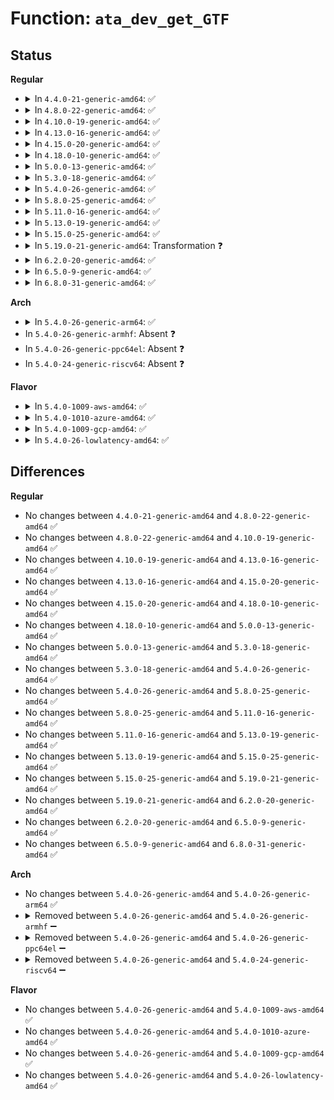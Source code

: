 # Function: <code>ata_dev_get_GTF</code>

## Status
<b>Regular</b>
<ul>
<li>
<details>
<summary>In <code>4.4.0-21-generic-amd64</code>: ✅</summary>

```c
int ata_dev_get_GTF(struct ata_device * dev, struct ata_acpi_gtf * * gtf)
```

```json
{
  "name": "ata_dev_get_GTF",
  "collision_type": "Unique Static",
  "inline_type": "No",
  "funcs": [
    {
      "addr": 18446744071585009888,
      "name": "ata_dev_get_GTF",
      "external": false,
      "loc": "drivers/ata/libata-acpi.c:402",
      "file": "drivers/ata/libata-acpi.c",
      "inline": "seen, unknown",
      "caller_inline": [],
      "caller_func": [
        "drivers/ata/libata-acpi.c:ata_acpi_on_resume",
        "drivers/ata/libata-acpi.c:ata_acpi_on_devcfg"
      ]
    }
  ],
  "symbols": [
    {
      "addr": 18446744071585009888,
      "name": "ata_dev_get_GTF",
      "section": ".text",
      "bind": "STB_LOCAL",
      "size": 542
    }
  ]
}
```
</details>
</li>
<li>
<details>
<summary>In <code>4.8.0-22-generic-amd64</code>: ✅</summary>

```c
int ata_dev_get_GTF(struct ata_device * dev, struct ata_acpi_gtf * * gtf)
```

```json
{
  "name": "ata_dev_get_GTF",
  "collision_type": "Unique Static",
  "inline_type": "No",
  "funcs": [
    {
      "addr": 18446744071585379248,
      "name": "ata_dev_get_GTF",
      "external": false,
      "loc": "drivers/ata/libata-acpi.c:402",
      "file": "drivers/ata/libata-acpi.c",
      "inline": "seen, unknown",
      "caller_inline": [],
      "caller_func": [
        "drivers/ata/libata-acpi.c:ata_acpi_on_devcfg",
        "drivers/ata/libata-acpi.c:ata_acpi_on_resume"
      ]
    }
  ],
  "symbols": [
    {
      "addr": 18446744071585379248,
      "name": "ata_dev_get_GTF",
      "section": ".text",
      "bind": "STB_LOCAL",
      "size": 498
    }
  ]
}
```
</details>
</li>
<li>
<details>
<summary>In <code>4.10.0-19-generic-amd64</code>: ✅</summary>

```c
int ata_dev_get_GTF(struct ata_device * dev, struct ata_acpi_gtf * * gtf)
```

```json
{
  "name": "ata_dev_get_GTF",
  "collision_type": "Unique Static",
  "inline_type": "No",
  "funcs": [
    {
      "addr": 18446744071585580080,
      "name": "ata_dev_get_GTF",
      "external": false,
      "loc": "drivers/ata/libata-acpi.c:402",
      "file": "drivers/ata/libata-acpi.c",
      "inline": "seen, unknown",
      "caller_inline": [],
      "caller_func": [
        "drivers/ata/libata-acpi.c:ata_acpi_on_devcfg",
        "drivers/ata/libata-acpi.c:ata_acpi_on_resume"
      ]
    }
  ],
  "symbols": [
    {
      "addr": 18446744071585580080,
      "name": "ata_dev_get_GTF",
      "section": ".text",
      "bind": "STB_LOCAL",
      "size": 498
    }
  ]
}
```
</details>
</li>
<li>
<details>
<summary>In <code>4.13.0-16-generic-amd64</code>: ✅</summary>

```c
int ata_dev_get_GTF(struct ata_device * dev, struct ata_acpi_gtf * * gtf)
```

```json
{
  "name": "ata_dev_get_GTF",
  "collision_type": "Unique Static",
  "inline_type": "No",
  "funcs": [
    {
      "addr": 18446744071585663584,
      "name": "ata_dev_get_GTF",
      "external": false,
      "loc": "drivers/ata/libata-acpi.c:402",
      "file": "drivers/ata/libata-acpi.c",
      "inline": "seen, unknown",
      "caller_inline": [],
      "caller_func": [
        "drivers/ata/libata-acpi.c:ata_acpi_on_devcfg",
        "drivers/ata/libata-acpi.c:ata_acpi_on_resume"
      ]
    }
  ],
  "symbols": [
    {
      "addr": 18446744071585663584,
      "name": "ata_dev_get_GTF",
      "section": ".text",
      "bind": "STB_LOCAL",
      "size": 502
    }
  ]
}
```
</details>
</li>
<li>
<details>
<summary>In <code>4.15.0-20-generic-amd64</code>: ✅</summary>

```c
int ata_dev_get_GTF(struct ata_device * dev, struct ata_acpi_gtf * * gtf)
```

```json
{
  "name": "ata_dev_get_GTF",
  "collision_type": "Unique Static",
  "inline_type": "No",
  "funcs": [
    {
      "addr": 18446744071586095808,
      "name": "ata_dev_get_GTF",
      "external": false,
      "loc": "drivers/ata/libata-acpi.c:402",
      "file": "drivers/ata/libata-acpi.c",
      "inline": "seen, unknown",
      "caller_inline": [],
      "caller_func": [
        "drivers/ata/libata-acpi.c:ata_acpi_on_devcfg",
        "drivers/ata/libata-acpi.c:ata_acpi_on_resume"
      ]
    }
  ],
  "symbols": [
    {
      "addr": 18446744071586095808,
      "name": "ata_dev_get_GTF",
      "section": ".text",
      "bind": "STB_LOCAL",
      "size": 502
    }
  ]
}
```
</details>
</li>
<li>
<details>
<summary>In <code>4.18.0-10-generic-amd64</code>: ✅</summary>

```c
int ata_dev_get_GTF(struct ata_device * dev, struct ata_acpi_gtf * * gtf)
```

```json
{
  "name": "ata_dev_get_GTF",
  "collision_type": "Unique Static",
  "inline_type": "No",
  "funcs": [
    {
      "addr": 18446744071586343888,
      "name": "ata_dev_get_GTF",
      "external": false,
      "loc": "drivers/ata/libata-acpi.c:402",
      "file": "drivers/ata/libata-acpi.c",
      "inline": "seen, unknown",
      "caller_inline": [],
      "caller_func": [
        "drivers/ata/libata-acpi.c:ata_acpi_on_devcfg",
        "drivers/ata/libata-acpi.c:ata_acpi_on_resume"
      ]
    }
  ],
  "symbols": [
    {
      "addr": 18446744071586343888,
      "name": "ata_dev_get_GTF",
      "section": ".text",
      "bind": "STB_LOCAL",
      "size": 511
    }
  ]
}
```
</details>
</li>
<li>
<details>
<summary>In <code>5.0.0-13-generic-amd64</code>: ✅</summary>

```c
int ata_dev_get_GTF(struct ata_device * dev, struct ata_acpi_gtf * * gtf)
```

```json
{
  "name": "ata_dev_get_GTF",
  "collision_type": "Unique Static",
  "inline_type": "No",
  "funcs": [
    {
      "addr": 18446744071586485152,
      "name": "ata_dev_get_GTF",
      "external": false,
      "loc": "drivers/ata/libata-acpi.c:402",
      "file": "drivers/ata/libata-acpi.c",
      "inline": "seen, unknown",
      "caller_inline": [],
      "caller_func": [
        "drivers/ata/libata-acpi.c:ata_acpi_on_devcfg",
        "drivers/ata/libata-acpi.c:ata_acpi_on_resume"
      ]
    }
  ],
  "symbols": [
    {
      "addr": 18446744071586485152,
      "name": "ata_dev_get_GTF",
      "section": ".text",
      "bind": "STB_LOCAL",
      "size": 518
    }
  ]
}
```
</details>
</li>
<li>
<details>
<summary>In <code>5.3.0-18-generic-amd64</code>: ✅</summary>

```c
int ata_dev_get_GTF(struct ata_device * dev, struct ata_acpi_gtf * * gtf)
```

```json
{
  "name": "ata_dev_get_GTF",
  "collision_type": "Unique Static",
  "inline_type": "No",
  "funcs": [
    {
      "addr": 18446744071586730528,
      "name": "ata_dev_get_GTF",
      "external": false,
      "loc": "drivers/ata/libata-acpi.c:403",
      "file": "drivers/ata/libata-acpi.c",
      "inline": "seen, unknown",
      "caller_inline": [],
      "caller_func": [
        "drivers/ata/libata-acpi.c:ata_acpi_on_devcfg",
        "drivers/ata/libata-acpi.c:ata_acpi_on_resume"
      ]
    }
  ],
  "symbols": [
    {
      "addr": 18446744071586730528,
      "name": "ata_dev_get_GTF",
      "section": ".text",
      "bind": "STB_LOCAL",
      "size": 500
    }
  ]
}
```
</details>
</li>
<li>
<details>
<summary>In <code>5.4.0-26-generic-amd64</code>: ✅</summary>

```c
int ata_dev_get_GTF(struct ata_device * dev, struct ata_acpi_gtf * * gtf)
```

```json
{
  "name": "ata_dev_get_GTF",
  "collision_type": "Unique Static",
  "inline_type": "No",
  "funcs": [
    {
      "addr": 18446744071586877024,
      "name": "ata_dev_get_GTF",
      "external": false,
      "loc": "drivers/ata/libata-acpi.c:403",
      "file": "drivers/ata/libata-acpi.c",
      "inline": "seen, unknown",
      "caller_inline": [],
      "caller_func": [
        "drivers/ata/libata-acpi.c:ata_acpi_on_devcfg",
        "drivers/ata/libata-acpi.c:ata_acpi_on_resume"
      ]
    }
  ],
  "symbols": [
    {
      "addr": 18446744071586877024,
      "name": "ata_dev_get_GTF",
      "section": ".text",
      "bind": "STB_LOCAL",
      "size": 500
    }
  ]
}
```
</details>
</li>
<li>
<details>
<summary>In <code>5.8.0-25-generic-amd64</code>: ✅</summary>

```c
int ata_dev_get_GTF(struct ata_device * dev, struct ata_acpi_gtf * * gtf)
```

```json
{
  "name": "ata_dev_get_GTF",
  "collision_type": "Unique Static",
  "inline_type": "No",
  "funcs": [
    {
      "addr": 18446744071587686192,
      "name": "ata_dev_get_GTF",
      "external": false,
      "loc": "drivers/ata/libata-acpi.c:403",
      "file": "drivers/ata/libata-acpi.c",
      "inline": "seen, unknown",
      "caller_inline": [],
      "caller_func": [
        "drivers/ata/libata-acpi.c:ata_acpi_on_devcfg",
        "drivers/ata/libata-acpi.c:ata_acpi_on_resume"
      ]
    }
  ],
  "symbols": [
    {
      "addr": 18446744071587686192,
      "name": "ata_dev_get_GTF",
      "section": ".text",
      "bind": "STB_LOCAL",
      "size": 517
    }
  ]
}
```
</details>
</li>
<li>
<details>
<summary>In <code>5.11.0-16-generic-amd64</code>: ✅</summary>

```c
int ata_dev_get_GTF(struct ata_device * dev, struct ata_acpi_gtf * * gtf)
```

```json
{
  "name": "ata_dev_get_GTF",
  "collision_type": "Unique Static",
  "inline_type": "No",
  "funcs": [
    {
      "addr": 18446744071587746816,
      "name": "ata_dev_get_GTF",
      "external": false,
      "loc": "drivers/ata/libata-acpi.c:403",
      "file": "drivers/ata/libata-acpi.c",
      "inline": "seen, unknown",
      "caller_inline": [],
      "caller_func": [
        "drivers/ata/libata-acpi.c:ata_acpi_on_devcfg",
        "drivers/ata/libata-acpi.c:ata_acpi_on_resume"
      ]
    }
  ],
  "symbols": [
    {
      "addr": 18446744071587746816,
      "name": "ata_dev_get_GTF",
      "section": ".text",
      "bind": "STB_LOCAL",
      "size": 517
    }
  ]
}
```
</details>
</li>
<li>
<details>
<summary>In <code>5.13.0-19-generic-amd64</code>: ✅</summary>

```c
int ata_dev_get_GTF(struct ata_device * dev, struct ata_acpi_gtf * * gtf)
```

```json
{
  "name": "ata_dev_get_GTF",
  "collision_type": "Unique Static",
  "inline_type": "No",
  "funcs": [
    {
      "addr": 18446744071587625840,
      "name": "ata_dev_get_GTF",
      "external": false,
      "loc": "drivers/ata/libata-acpi.c:403",
      "file": "drivers/ata/libata-acpi.c",
      "inline": "seen, unknown",
      "caller_inline": [],
      "caller_func": [
        "drivers/ata/libata-acpi.c:ata_acpi_on_devcfg",
        "drivers/ata/libata-acpi.c:ata_acpi_on_resume"
      ]
    }
  ],
  "symbols": [
    {
      "addr": 18446744071587625840,
      "name": "ata_dev_get_GTF",
      "section": ".text",
      "bind": "STB_LOCAL",
      "size": 516
    }
  ]
}
```
</details>
</li>
<li>
<details>
<summary>In <code>5.15.0-25-generic-amd64</code>: ✅</summary>

```c
int ata_dev_get_GTF(struct ata_device * dev, struct ata_acpi_gtf * * gtf)
```

```json
{
  "name": "ata_dev_get_GTF",
  "collision_type": "Unique Static",
  "inline_type": "No",
  "funcs": [
    {
      "addr": 18446744071588210992,
      "name": "ata_dev_get_GTF",
      "external": false,
      "loc": "drivers/ata/libata-acpi.c:403",
      "file": "drivers/ata/libata-acpi.c",
      "inline": "seen, unknown",
      "caller_inline": [],
      "caller_func": [
        "drivers/ata/libata-acpi.c:ata_acpi_on_devcfg",
        "drivers/ata/libata-acpi.c:ata_acpi_on_resume"
      ]
    }
  ],
  "symbols": [
    {
      "addr": 18446744071588210992,
      "name": "ata_dev_get_GTF",
      "section": ".text",
      "bind": "STB_LOCAL",
      "size": 516
    }
  ]
}
```
</details>
</li>
<li>
<details>
<summary>In <code>5.19.0-21-generic-amd64</code>: Transformation ❓</summary>

```c
int ata_dev_get_GTF(struct ata_device * dev, struct ata_acpi_gtf * * gtf)
```

```json
{
  "name": "ata_dev_get_GTF",
  "collision_type": "Unique Static",
  "inline_type": "No",
  "funcs": [
    {
      "addr": 0,
      "name": "ata_dev_get_GTF",
      "external": false,
      "loc": "drivers/ata/libata-acpi.c:403",
      "file": "drivers/ata/libata-acpi.c",
      "inline": "seen, unknown",
      "caller_inline": [],
      "caller_func": [
        "drivers/ata/libata-acpi.c:ata_acpi_on_devcfg",
        "drivers/ata/libata-acpi.c:ata_acpi_on_resume"
      ]
    }
  ],
  "symbols": [
    {
      "addr": 18446744071589595952,
      "name": "ata_dev_get_GTF",
      "section": ".text",
      "bind": "STB_LOCAL",
      "size": 434
    },
    {
      "addr": 18446744071594416642,
      "name": "ata_dev_get_GTF.cold",
      "section": ".text",
      "bind": "STB_LOCAL",
      "size": 137
    }
  ]
}
```
</details>
</li>
<li>
<details>
<summary>In <code>6.2.0-20-generic-amd64</code>: ✅</summary>

```c
int ata_dev_get_GTF(struct ata_device * dev, struct ata_acpi_gtf * * gtf)
```

```json
{
  "name": "ata_dev_get_GTF",
  "collision_type": "Unique Static",
  "inline_type": "No",
  "funcs": [
    {
      "addr": 18446744071591193776,
      "name": "ata_dev_get_GTF",
      "external": false,
      "loc": "drivers/ata/libata-acpi.c:403",
      "file": "drivers/ata/libata-acpi.c",
      "inline": "seen, unknown",
      "caller_inline": [],
      "caller_func": [
        "drivers/ata/libata-acpi.c:ata_acpi_on_devcfg",
        "drivers/ata/libata-acpi.c:ata_acpi_on_resume"
      ]
    }
  ],
  "symbols": [
    {
      "addr": 18446744071591193776,
      "name": "ata_dev_get_GTF",
      "section": ".text",
      "bind": "STB_LOCAL",
      "size": 565
    }
  ]
}
```
</details>
</li>
<li>
<details>
<summary>In <code>6.5.0-9-generic-amd64</code>: ✅</summary>

```c
int ata_dev_get_GTF(struct ata_device * dev, struct ata_acpi_gtf * * gtf)
```

```json
{
  "name": "ata_dev_get_GTF",
  "collision_type": "Unique Static",
  "inline_type": "No",
  "funcs": [
    {
      "addr": 18446744071591553120,
      "name": "ata_dev_get_GTF",
      "external": false,
      "loc": "drivers/ata/libata-acpi.c:403",
      "file": "drivers/ata/libata-acpi.c",
      "inline": "seen, unknown",
      "caller_inline": [],
      "caller_func": [
        "drivers/ata/libata-acpi.c:ata_acpi_on_devcfg",
        "drivers/ata/libata-acpi.c:ata_acpi_on_resume"
      ]
    }
  ],
  "symbols": [
    {
      "addr": 18446744071591553120,
      "name": "ata_dev_get_GTF",
      "section": ".text",
      "bind": "STB_LOCAL",
      "size": 565
    }
  ]
}
```
</details>
</li>
<li>
<details>
<summary>In <code>6.8.0-31-generic-amd64</code>: ✅</summary>

```c
int ata_dev_get_GTF(struct ata_device * dev, struct ata_acpi_gtf * * gtf)
```

```json
{
  "name": "ata_dev_get_GTF",
  "collision_type": "Unique Static",
  "inline_type": "No",
  "funcs": [
    {
      "addr": 18446744071591901536,
      "name": "ata_dev_get_GTF",
      "external": false,
      "loc": "drivers/ata/libata-acpi.c:403",
      "file": "drivers/ata/libata-acpi.c",
      "inline": "seen, unknown",
      "caller_inline": [],
      "caller_func": [
        "drivers/ata/libata-acpi.c:ata_acpi_on_devcfg",
        "drivers/ata/libata-acpi.c:ata_acpi_on_resume"
      ]
    }
  ],
  "symbols": [
    {
      "addr": 18446744071591901536,
      "name": "ata_dev_get_GTF",
      "section": ".text",
      "bind": "STB_LOCAL",
      "size": 565
    }
  ]
}
```
</details>
</li>
</ul>
<b>Arch</b>
<ul>
<li>
<details>
<summary>In <code>5.4.0-26-generic-arm64</code>: ✅</summary>

```c
int ata_dev_get_GTF(struct ata_device * dev, struct ata_acpi_gtf * * gtf)
```

```json
{
  "name": "ata_dev_get_GTF",
  "collision_type": "Unique Static",
  "inline_type": "No",
  "funcs": [
    {
      "addr": 18446603336499812256,
      "name": "ata_dev_get_GTF",
      "external": false,
      "loc": "drivers/ata/libata-acpi.c:403",
      "file": "drivers/ata/libata-acpi.c",
      "inline": "seen, unknown",
      "caller_inline": [],
      "caller_func": [
        "drivers/ata/libata-acpi.c:ata_acpi_on_devcfg",
        "drivers/ata/libata-acpi.c:ata_acpi_on_devcfg",
        "drivers/ata/libata-acpi.c:ata_acpi_on_resume"
      ]
    }
  ],
  "symbols": [
    {
      "addr": 18446603336499812256,
      "name": "ata_dev_get_GTF",
      "section": ".text",
      "bind": "STB_LOCAL",
      "size": 536
    }
  ]
}
```
</details>
</li>
<li>
In <code>5.4.0-26-generic-armhf</code>: Absent ❓
</li>
<li>
In <code>5.4.0-26-generic-ppc64el</code>: Absent ❓
</li>
<li>
In <code>5.4.0-24-generic-riscv64</code>: Absent ❓
</li>
</ul>
<b>Flavor</b>
<ul>
<li>
<details>
<summary>In <code>5.4.0-1009-aws-amd64</code>: ✅</summary>

```c
int ata_dev_get_GTF(struct ata_device * dev, struct ata_acpi_gtf * * gtf)
```

```json
{
  "name": "ata_dev_get_GTF",
  "collision_type": "Unique Static",
  "inline_type": "No",
  "funcs": [
    {
      "addr": 18446744071586635552,
      "name": "ata_dev_get_GTF",
      "external": false,
      "loc": "drivers/ata/libata-acpi.c:403",
      "file": "drivers/ata/libata-acpi.c",
      "inline": "seen, unknown",
      "caller_inline": [],
      "caller_func": [
        "drivers/ata/libata-acpi.c:ata_acpi_on_devcfg",
        "drivers/ata/libata-acpi.c:ata_acpi_on_resume"
      ]
    }
  ],
  "symbols": [
    {
      "addr": 18446744071586635552,
      "name": "ata_dev_get_GTF",
      "section": ".text",
      "bind": "STB_LOCAL",
      "size": 500
    }
  ]
}
```
</details>
</li>
<li>
<details>
<summary>In <code>5.4.0-1010-azure-amd64</code>: ✅</summary>

```c
int ata_dev_get_GTF(struct ata_device * dev, struct ata_acpi_gtf * * gtf)
```

```json
{
  "name": "ata_dev_get_GTF",
  "collision_type": "Unique Static",
  "inline_type": "No",
  "funcs": [
    {
      "addr": 18446744071586504048,
      "name": "ata_dev_get_GTF",
      "external": false,
      "loc": "drivers/ata/libata-acpi.c:403",
      "file": "drivers/ata/libata-acpi.c",
      "inline": "seen, unknown",
      "caller_inline": [],
      "caller_func": [
        "drivers/ata/libata-acpi.c:ata_acpi_on_devcfg",
        "drivers/ata/libata-acpi.c:ata_acpi_on_resume"
      ]
    }
  ],
  "symbols": [
    {
      "addr": 18446744071586504048,
      "name": "ata_dev_get_GTF",
      "section": ".text",
      "bind": "STB_LOCAL",
      "size": 500
    }
  ]
}
```
</details>
</li>
<li>
<details>
<summary>In <code>5.4.0-1009-gcp-amd64</code>: ✅</summary>

```c
int ata_dev_get_GTF(struct ata_device * dev, struct ata_acpi_gtf * * gtf)
```

```json
{
  "name": "ata_dev_get_GTF",
  "collision_type": "Unique Static",
  "inline_type": "No",
  "funcs": [
    {
      "addr": 18446744071586831584,
      "name": "ata_dev_get_GTF",
      "external": false,
      "loc": "drivers/ata/libata-acpi.c:403",
      "file": "drivers/ata/libata-acpi.c",
      "inline": "seen, unknown",
      "caller_inline": [],
      "caller_func": [
        "drivers/ata/libata-acpi.c:ata_acpi_on_devcfg",
        "drivers/ata/libata-acpi.c:ata_acpi_on_resume"
      ]
    }
  ],
  "symbols": [
    {
      "addr": 18446744071586831584,
      "name": "ata_dev_get_GTF",
      "section": ".text",
      "bind": "STB_LOCAL",
      "size": 500
    }
  ]
}
```
</details>
</li>
<li>
<details>
<summary>In <code>5.4.0-26-lowlatency-amd64</code>: ✅</summary>

```c
int ata_dev_get_GTF(struct ata_device * dev, struct ata_acpi_gtf * * gtf)
```

```json
{
  "name": "ata_dev_get_GTF",
  "collision_type": "Unique Static",
  "inline_type": "No",
  "funcs": [
    {
      "addr": 18446744071586937696,
      "name": "ata_dev_get_GTF",
      "external": false,
      "loc": "drivers/ata/libata-acpi.c:403",
      "file": "drivers/ata/libata-acpi.c",
      "inline": "seen, unknown",
      "caller_inline": [],
      "caller_func": [
        "drivers/ata/libata-acpi.c:ata_acpi_on_devcfg",
        "drivers/ata/libata-acpi.c:ata_acpi_on_resume"
      ]
    }
  ],
  "symbols": [
    {
      "addr": 18446744071586937696,
      "name": "ata_dev_get_GTF",
      "section": ".text",
      "bind": "STB_LOCAL",
      "size": 500
    }
  ]
}
```
</details>
</li>
</ul>

## Differences
<b>Regular</b>
<ul>
<li>
No changes between <code>4.4.0-21-generic-amd64</code> and <code>4.8.0-22-generic-amd64</code> ✅
</li>
<li>
No changes between <code>4.8.0-22-generic-amd64</code> and <code>4.10.0-19-generic-amd64</code> ✅
</li>
<li>
No changes between <code>4.10.0-19-generic-amd64</code> and <code>4.13.0-16-generic-amd64</code> ✅
</li>
<li>
No changes between <code>4.13.0-16-generic-amd64</code> and <code>4.15.0-20-generic-amd64</code> ✅
</li>
<li>
No changes between <code>4.15.0-20-generic-amd64</code> and <code>4.18.0-10-generic-amd64</code> ✅
</li>
<li>
No changes between <code>4.18.0-10-generic-amd64</code> and <code>5.0.0-13-generic-amd64</code> ✅
</li>
<li>
No changes between <code>5.0.0-13-generic-amd64</code> and <code>5.3.0-18-generic-amd64</code> ✅
</li>
<li>
No changes between <code>5.3.0-18-generic-amd64</code> and <code>5.4.0-26-generic-amd64</code> ✅
</li>
<li>
No changes between <code>5.4.0-26-generic-amd64</code> and <code>5.8.0-25-generic-amd64</code> ✅
</li>
<li>
No changes between <code>5.8.0-25-generic-amd64</code> and <code>5.11.0-16-generic-amd64</code> ✅
</li>
<li>
No changes between <code>5.11.0-16-generic-amd64</code> and <code>5.13.0-19-generic-amd64</code> ✅
</li>
<li>
No changes between <code>5.13.0-19-generic-amd64</code> and <code>5.15.0-25-generic-amd64</code> ✅
</li>
<li>
No changes between <code>5.15.0-25-generic-amd64</code> and <code>5.19.0-21-generic-amd64</code> ✅
</li>
<li>
No changes between <code>5.19.0-21-generic-amd64</code> and <code>6.2.0-20-generic-amd64</code> ✅
</li>
<li>
No changes between <code>6.2.0-20-generic-amd64</code> and <code>6.5.0-9-generic-amd64</code> ✅
</li>
<li>
No changes between <code>6.5.0-9-generic-amd64</code> and <code>6.8.0-31-generic-amd64</code> ✅
</li>
</ul>
<b>Arch</b>
<ul>
<li>
No changes between <code>5.4.0-26-generic-amd64</code> and <code>5.4.0-26-generic-arm64</code> ✅
</li>
<li>
<details>
<summary>Removed between <code>5.4.0-26-generic-amd64</code> and <code>5.4.0-26-generic-armhf</code> ➖</summary>

```c
int ata_dev_get_GTF(struct ata_device * dev, struct ata_acpi_gtf * * gtf)
```
</details>
</li>
<li>
<details>
<summary>Removed between <code>5.4.0-26-generic-amd64</code> and <code>5.4.0-26-generic-ppc64el</code> ➖</summary>

```c
int ata_dev_get_GTF(struct ata_device * dev, struct ata_acpi_gtf * * gtf)
```
</details>
</li>
<li>
<details>
<summary>Removed between <code>5.4.0-26-generic-amd64</code> and <code>5.4.0-24-generic-riscv64</code> ➖</summary>

```c
int ata_dev_get_GTF(struct ata_device * dev, struct ata_acpi_gtf * * gtf)
```
</details>
</li>
</ul>
<b>Flavor</b>
<ul>
<li>
No changes between <code>5.4.0-26-generic-amd64</code> and <code>5.4.0-1009-aws-amd64</code> ✅
</li>
<li>
No changes between <code>5.4.0-26-generic-amd64</code> and <code>5.4.0-1010-azure-amd64</code> ✅
</li>
<li>
No changes between <code>5.4.0-26-generic-amd64</code> and <code>5.4.0-1009-gcp-amd64</code> ✅
</li>
<li>
No changes between <code>5.4.0-26-generic-amd64</code> and <code>5.4.0-26-lowlatency-amd64</code> ✅
</li>
</ul>
